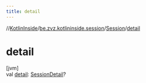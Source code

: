 ```yaml
---
title: detail
---
```

//[KotlinInside](../../../index.html)/[be.zvz.kotlininside.session](../index.html)/[Session](index.html)/[detail](detail.html)



# detail



[jvm]\
val [detail](detail.html): [SessionDetail](../-session-detail/index.html)?




